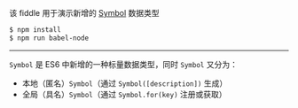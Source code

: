 该 fiddle 用于演示新增的 [Symbol](https://developer.mozilla.org/en-US/docs/Web/JavaScript/Reference/Global_Objects/Symbol) 数据类型

```sh
$ npm install
$ npm run babel-node
```

---

`Symbol` 是 ES6 中新增的一种标量数据类型，同时 `Symbol` 又分为：

- 本地（匿名）`Symbol`（通过 `Symbol([description])` 生成）
- 全局（具名）`Symbol`（通过 `Symbol.for(key)` 注册或获取）
